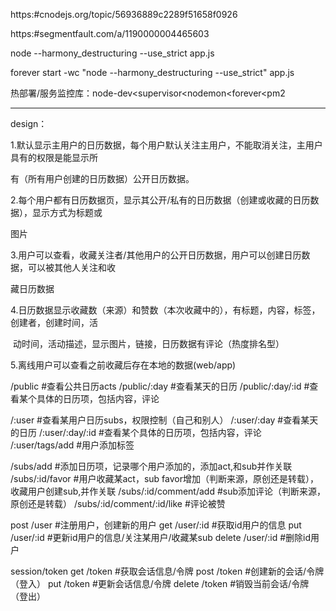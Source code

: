 https:#cnodejs.org/topic/56936889c2289f51658f0926

https:#segmentfault.com/a/1190000004465603

node --harmony_destructuring --use_strict app.js

forever start -wc "node --harmony_destructuring --use_strict" app.js

热部署/服务监控库：node-dev<supervisor<nodemon<forever<pm2



---

design：

1.默认显示主用户的日历数据，每个用户默认关注主用户，不能取消关注，主用户具有的权限是能显示所

   有（所有用户创建的日历数据）公开日历数据。

2.每个用户都有日历数据页，显示其公开/私有的日历数据（创建或收藏的日历数据），显示方式为标题或

   图片

3.用户可以查看，收藏关注者/其他用户的公开日历数据，用户可以创建日历数据，可以被其他人关注和收

   藏日历数据

4.日历数据显示收藏数（来源）和赞数（本次收藏中的），有标题，内容，标签，创建者，创建时间，活

​    动时间，活动描述，显示图片，链接，日历数据有评论（热度排名型）

5.离线用户可以查看之前收藏后存在本地的数据(web/app)

/public #查看公共日历acts
/public/:day #查看某天的日历
/public/:day/:id #查看某个具体的日历项，包括内容，评论

/:user #查看某用户日历subs，权限控制（自己和别人）
/:user/:day #查看某天的日历
/:user/:day/:id #查看某个具体的日历项，包括内容，评论
/:user/tags/add #用户添加标签

/subs/add #添加日历项，记录哪个用户添加的，添加act,和sub并作关联
/subs/:id/favor #用户收藏某act，sub favor增加（判断来源，原创还是转载），收藏用户创建sub,并作关联
/subs/:id/comment/add #sub添加评论（判断来源，原创还是转载）
/subs/:id/comment/:id/like #评论被赞

post /user #注册用户，创建新的用户
get /user/:id #获取id用户的信息
put /user/:id #更新id用户的信息/关注某用户/收藏某sub
delete /user/:id #删除id用户

session/token
get /token #获取会话信息/令牌
post /token #创建新的会话/令牌 （登入）
put /token #更新会话信息/令牌
delete /token #销毁当前会话/令牌 （登出）
